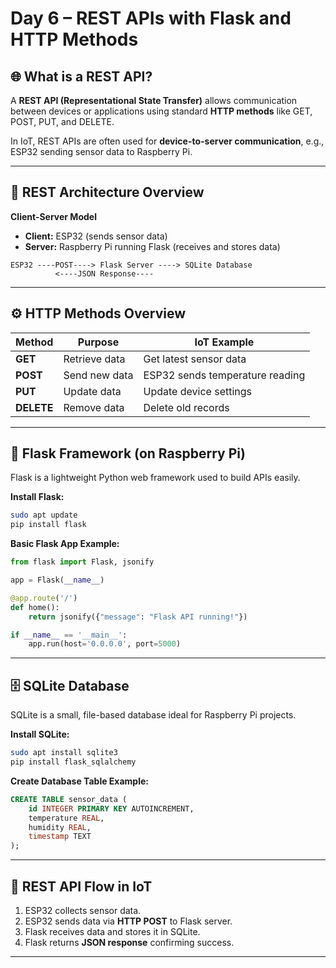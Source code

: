 # Day 6 – REST APIs with Flask and HTTP Methods

## 🌐 What is a REST API?
A **REST API (Representational State Transfer)** allows communication between devices or applications using standard **HTTP methods** like GET, POST, PUT, and DELETE.

In IoT, REST APIs are often used for **device-to-server communication**, e.g., ESP32 sending sensor data to Raspberry Pi.

---

## 🧩 REST Architecture Overview

**Client-Server Model**
- **Client:** ESP32 (sends sensor data)
- **Server:** Raspberry Pi running Flask (receives and stores data)

```
ESP32 ----POST----> Flask Server ----> SQLite Database
          <----JSON Response----
```

---

## ⚙️ HTTP Methods Overview

| Method | Purpose | IoT Example |
|---------|----------|--------------|
| **GET** | Retrieve data | Get latest sensor data |
| **POST** | Send new data | ESP32 sends temperature reading |
| **PUT** | Update data | Update device settings |
| **DELETE** | Remove data | Delete old records |

---

## 🧱 Flask Framework (on Raspberry Pi)
Flask is a lightweight Python web framework used to build APIs easily.

**Install Flask:**
```bash
sudo apt update
pip install flask
```

**Basic Flask App Example:**
```python
from flask import Flask, jsonify

app = Flask(__name__)

@app.route('/')
def home():
    return jsonify({"message": "Flask API running!"})

if __name__ == '__main__':
    app.run(host='0.0.0.0', port=5000)
```

---

## 🗄️ SQLite Database
SQLite is a small, file-based database ideal for Raspberry Pi projects.

**Install SQLite:**
```bash
sudo apt install sqlite3
pip install flask_sqlalchemy
```

**Create Database Table Example:**
```sql
CREATE TABLE sensor_data (
    id INTEGER PRIMARY KEY AUTOINCREMENT,
    temperature REAL,
    humidity REAL,
    timestamp TEXT
);
```

---

## 🧩 REST API Flow in IoT
1. ESP32 collects sensor data.  
2. ESP32 sends data via **HTTP POST** to Flask server.  
3. Flask receives data and stores it in SQLite.  
4. Flask returns **JSON response** confirming success.  

---
